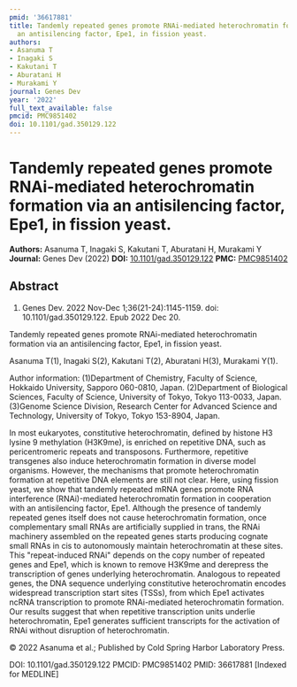 ```yaml
---
pmid: '36617881'
title: Tandemly repeated genes promote RNAi-mediated heterochromatin formation via
  an antisilencing factor, Epe1, in fission yeast.
authors:
- Asanuma T
- Inagaki S
- Kakutani T
- Aburatani H
- Murakami Y
journal: Genes Dev
year: '2022'
full_text_available: false
pmcid: PMC9851402
doi: 10.1101/gad.350129.122
---
```


# Tandemly repeated genes promote RNAi-mediated heterochromatin formation via an antisilencing factor, Epe1, in fission yeast.
**Authors:** Asanuma T, Inagaki S, Kakutani T, Aburatani H, Murakami Y
**Journal:** Genes Dev (2022)
**DOI:** [10.1101/gad.350129.122](https://doi.org/10.1101/gad.350129.122)
**PMC:** [PMC9851402](https://www.ncbi.nlm.nih.gov/pmc/articles/PMC9851402/)

## Abstract

1. Genes Dev. 2022 Nov-Dec 1;36(21-24):1145-1159. doi: 10.1101/gad.350129.122.
Epub  2022 Dec 20.

Tandemly repeated genes promote RNAi-mediated heterochromatin formation via an 
antisilencing factor, Epe1, in fission yeast.

Asanuma T(1), Inagaki S(2), Kakutani T(2), Aburatani H(3), Murakami Y(1).

Author information:
(1)Department of Chemistry, Faculty of Science, Hokkaido University, Sapporo 
060-0810, Japan.
(2)Department of Biological Sciences, Faculty of Science, University of Tokyo, 
Tokyo 113-0033, Japan.
(3)Genome Science Division, Research Center for Advanced Science and Technology, 
University of Tokyo, Tokyo 153-8904, Japan.

In most eukaryotes, constitutive heterochromatin, defined by histone H3 lysine 9 
methylation (H3K9me), is enriched on repetitive DNA, such as pericentromeric 
repeats and transposons. Furthermore, repetitive transgenes also induce 
heterochromatin formation in diverse model organisms. However, the mechanisms 
that promote heterochromatin formation at repetitive DNA elements are still not 
clear. Here, using fission yeast, we show that tandemly repeated mRNA genes 
promote RNA interference (RNAi)-mediated heterochromatin formation in 
cooperation with an antisilencing factor, Epe1. Although the presence of 
tandemly repeated genes itself does not cause heterochromatin formation, once 
complementary small RNAs are artificially supplied in trans, the RNAi machinery 
assembled on the repeated genes starts producing cognate small RNAs in cis to 
autonomously maintain heterochromatin at these sites. This "repeat-induced RNAi" 
depends on the copy number of repeated genes and Epe1, which is known to remove 
H3K9me and derepress the transcription of genes underlying heterochromatin. 
Analogous to repeated genes, the DNA sequence underlying constitutive 
heterochromatin encodes widespread transcription start sites (TSSs), from which 
Epe1 activates ncRNA transcription to promote RNAi-mediated heterochromatin 
formation. Our results suggest that when repetitive transcription units underlie 
heterochromatin, Epe1 generates sufficient transcripts for the activation of 
RNAi without disruption of heterochromatin.

© 2022 Asanuma et al.; Published by Cold Spring Harbor Laboratory Press.

DOI: 10.1101/gad.350129.122
PMCID: PMC9851402
PMID: 36617881 [Indexed for MEDLINE]
